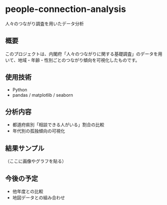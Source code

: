 # people-connection-analysis
人々のつながり調査を用いたデータ分析

## 概要
このプロジェクトは、内閣府「人々のつながりに関する基礎調査」のデータを用いて、地域・年齢・性別ごとのつながり傾向を可視化したものです。

## 使用技術
- Python
- pandas / matplotlib / seaborn

## 分析内容
- 都道府県別「相談できる人がいる」割合の比較
- 年代別の孤独傾向の可視化

## 結果サンプル
（ここに画像やグラフを貼る）

## 今後の予定
- 他年度との比較
- 地図データとの組み合わせ
